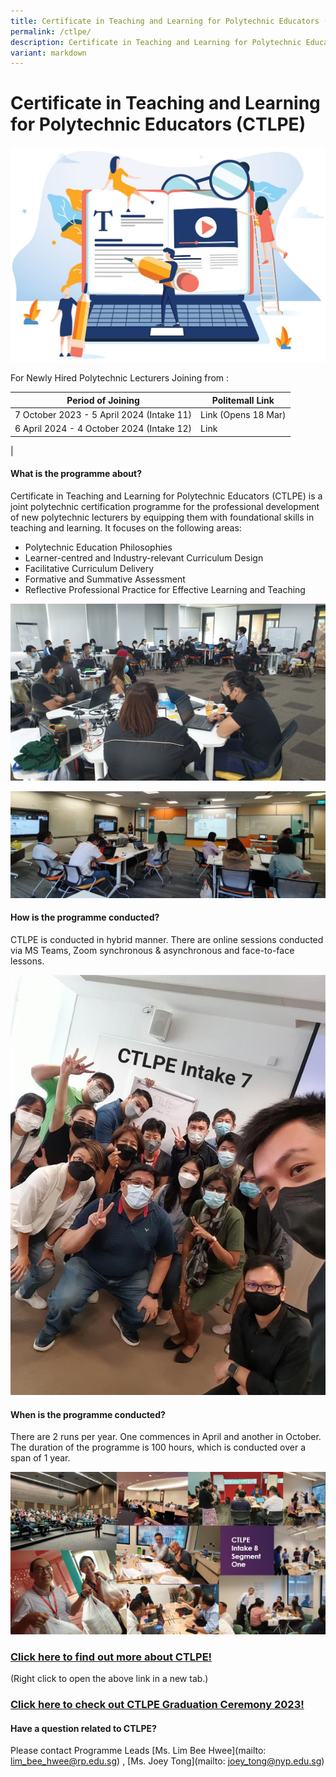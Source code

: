 ```yaml
---
title: Certificate in Teaching and Learning for Polytechnic Educators (CTLPE)
permalink: /ctlpe/
description: Certificate in Teaching and Learning for Polytechnic Educators (CTLPE)
variant: markdown
---
```

# Certificate in Teaching and Learning for Polytechnic Educators (CTLPE)

![](/images/127315465_ml2.jpg)


For Newly Hired Polytechnic Lecturers Joining from : 

| Period of Joining  | Politemall Link |
| -------- | -------- |
|  7 October 2023 - 5 April 2024 (Intake 11) | Link (Opens 18 Mar) | 
| 6 April 2024 - 4 October 2024 (Intake 12) | Link |
|




#### What is the programme about?

Certificate in Teaching and Learning for Polytechnic Educators (CTLPE) is a joint polytechnic certification programme for the professional development of new polytechnic lecturers by equipping them with foundational skills in teaching and learning. 
It focuses on the following areas:
* Polytechnic Education Philosophies
* Learner-centred and Industry-relevant Curriculum Design
* Facilitative Curriculum Delivery
* Formative and Summative Assessment
* Reflective Professional Practice for Effective Learning and Teaching

![](/images/ctlpe%20intake%207%20pic%201.png)

![](/images/ctlpe%20intake%207%20pic%205.png)

#### How is the programme conducted?

CTLPE is conducted in hybrid manner. There are online sessions conducted via MS Teams, Zoom synchronous & asynchronous and face-to-face lessons.

![](/images/ctlpe%20intake%207%20pic%203.jpg)

#### When is the programme conducted?

There are 2 runs per year. One commences in April and another in October. The duration of the programme is 100 hours, which is conducted over a span of 1 year.

![](/images/ctlpe%20intake%208%20collage.jpg)

### [Click here to find out more about CTLPE!](/files/ctlpe%20prog%20information%20for%20jpace%20website_updated%20on%207%20sep%202022%20v2.pdf)
(Right click to open the above link in a new tab.)

### [Click here to check out CTLPE Graduation Ceremony 2023!](https://jpace.polytechnic.edu.sg/academyevents/)

#### Have a question related to CTLPE?

Please contact Programme Leads [Ms. Lim Bee Hwee](mailto: lim_bee_hwee@rp.edu.sg) , [Ms. Joey Tong](mailto: joey_tong@nyp.edu.sg) 